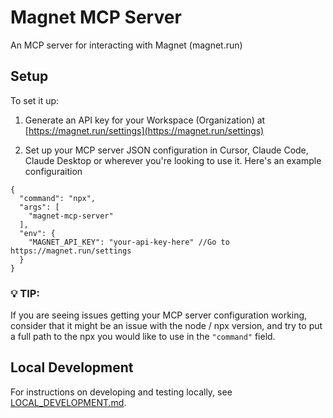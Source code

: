 # Magnet MCP Server

An MCP server for interacting with Magnet (magnet.run)

## Setup

To set it up:

1. Generate an API key for your Workspace (Organization) at 
[https://magnet.run/settings](https://magnet.run/settings)

2. Set up your MCP server JSON configuration in Cursor, Claude Code, Claude Desktop or wherever you're looking to use it. Here's an example configuraition
```
{
  "command": "npx",
  "args": [
    "magnet-mcp-server"
  ],
  "env": {
    "MAGNET_API_KEY": "your-api-key-here" //Go to https://magnet.run/settings
  }
}
```

### 💡 TIP:
If you are seeing issues getting your MCP server configuration working, consider that it might be an issue with the node / npx version, and try to put a full path to the npx you would like to use in the `"command"` field.

## Local Development

For instructions on developing and testing locally, see [LOCAL_DEVELOPMENT.md](LOCAL_DEVELOPMENT.md).

